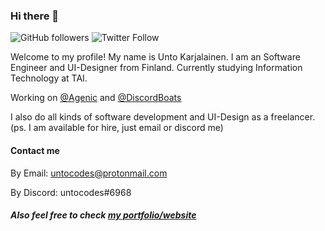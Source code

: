 ### Hi there 👋

![GitHub followers](https://img.shields.io/github/followers/untocodes?style=social)
![Twitter Follow](https://img.shields.io/twitter/follow/untocodes?style=social)

Welcome to my profile! My name is Unto Karjalainen. I am an Software Engineer and UI-Designer from Finland.
Currently studying Information Technology at TAI.


Working on [@Agenic](https://agenic.org) and [@DiscordBoats](https://discord.boats)

I also do all kinds of software development and UI-Design as a freelancer. (ps. I am available for hire, just email or discord me)

#### Contact me

By Email: untocodes@protonmail.com

By Discord: untocodes#6968

##### Also feel free to check [my portfolio/website](https://unto.codes)
